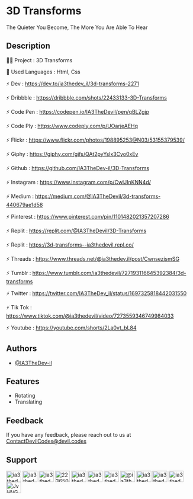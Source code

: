 # 3D Transforms

The Quieter You Become, The More You Are Able To Hear

## Description

👨‍💻 Project : 3D Transforms

🔗 Used Languages : Html, Css

⚡️ Dev : https://dev.to/ia3thedev_il/3d-transforms-2271

⚡️ Dribbble : https://dribbble.com/shots/22433133-3D-Transforms

⚡️ Code Pen : https://codepen.io/IA3TheDevil/pen/qBLZgjp

⚡️ Code Ply : https://www.codeply.com/p/UOarjeAEHq

⚡️ Flickr : https://www.flickr.com/photos/198895253@N03/53155379539/

⚡️ Giphy : https://giphy.com/gifs/QAt2pyYslx3Cyo0xEy

⚡️ Github : https://github.com/IA3TheDev-il/3D-Transforms

⚡️ Instagram : https://www.instagram.com/p/CwlJInKNN4d/

⚡️ Medium : https://medium.com/@IA3TheDevil/3d-transforms-440679ae1d58

⚡️ Pinterest : https://www.pinterest.com/pin/1101482021357207286

⚡️ Replit : https://replit.com/@IA3TheDevil/3D-Transforms

⚡️ Replit : https://3d-transforms--ia3thedevil.repl.co/

⚡️ Threads : https://www.threads.net/@ia3thedev.il/post/CwnsezjsmSG

⚡️ Tumblr : https://www.tumblr.com/ia3thedevil/727193116645392384/3d-transforms

⚡️ Twitter : https://twitter.com/IA3TheDev_il/status/1697325818442031550

⚡️ Tik Tok : https://www.tiktok.com/@ia3thedevil/video/7273559346749984033

⚡️ Youtube : https://youtube.com/shorts/2La0vt_bL84

## Authors

- [@IA3TheDev-il](https://github.com/IA3TheDev-il)

## Features

- Rotating
- Translating


## Feedback

If you have any feedback, please reach out to us at ContactDevilCodes@devil.codes


## Support

<p align="left">
<a href="https://codepen.io/ia3thedevil" target="blank"><img align="center" src="https://raw.githubusercontent.com/rahuldkjain/github-profile-readme-generator/master/src/images/icons/Social/codepen.svg" alt="ia3thedevil" height="30" width="40" /></a>
<a href="https://dev.to/ia3thedevil" target="blank"><img align="center" src="https://raw.githubusercontent.com/rahuldkjain/github-profile-readme-generator/master/src/images/icons/Social/devto.svg" alt="ia3thedevil" height="30" width="40" /></a>
<a href="https://twitter.com/ia3thedev_il" target="blank"><img align="center" src="https://raw.githubusercontent.com/rahuldkjain/github-profile-readme-generator/master/src/images/icons/Social/twitter.svg" alt="ia3thedev_il" height="30" width="40" /></a>
<a href="https://stackoverflow.com/users/22365097" target="blank"><img align="center" src="https://raw.githubusercontent.com/rahuldkjain/github-profile-readme-generator/master/src/images/icons/Social/stack-overflow.svg" alt="22365097" height="30" width="40" /></a>
<a href="https://instagram.com/ia3thedev.il" target="blank"><img align="center" src="https://raw.githubusercontent.com/rahuldkjain/github-profile-readme-generator/master/src/images/icons/Social/instagram.svg" alt="ia3thedev.il" height="30" width="40" /></a>
<a href="https://dribbble.com/ia3thedevil" target="blank"><img align="center" src="https://raw.githubusercontent.com/rahuldkjain/github-profile-readme-generator/master/src/images/icons/Social/dribbble.svg" alt="ia3thedevil" height="30" width="40" /></a>
<a href="https://www.behance.net/ia3thedevil" target="blank"><img align="center" src="https://raw.githubusercontent.com/rahuldkjain/github-profile-readme-generator/master/src/images/icons/Social/behance.svg" alt="ia3thedevil" height="30" width="40" /></a>
<a href="https://medium.com/@ia3thedevil" target="blank"><img align="center" src="https://raw.githubusercontent.com/rahuldkjain/github-profile-readme-generator/master/src/images/icons/Social/medium.svg" alt="@ia3thedevil" height="30" width="40" /></a>
<a href="https://www.youtube.com/c/ia3thedevil" target="blank"><img align="center" src="https://raw.githubusercontent.com/rahuldkjain/github-profile-readme-generator/master/src/images/icons/Social/youtube.svg" alt="ia3thedevil" height="30" width="40" /></a>
<a href="https://www.codechef.com/users/ia3thedevil" target="blank"><img align="center" src="https://cdn.jsdelivr.net/npm/simple-icons@3.1.0/icons/codechef.svg" alt="ia3thedevil" height="30" width="40" /></a>
<a href="https://www.leetcode.com/ia3thedevil" target="blank"><img align="center" src="https://raw.githubusercontent.com/rahuldkjain/github-profile-readme-generator/master/src/images/icons/Social/leet-code.svg" alt="ia3thedevil" height="30" width="40" /></a>
<a href="https://discord.gg/JvHVGAdDRG" target="blank"><img align="center" src="https://raw.githubusercontent.com/rahuldkjain/github-profile-readme-generator/master/src/images/icons/Social/discord.svg" alt="JvHVGAdDRG" height="30" width="40" /></a>
</p>
